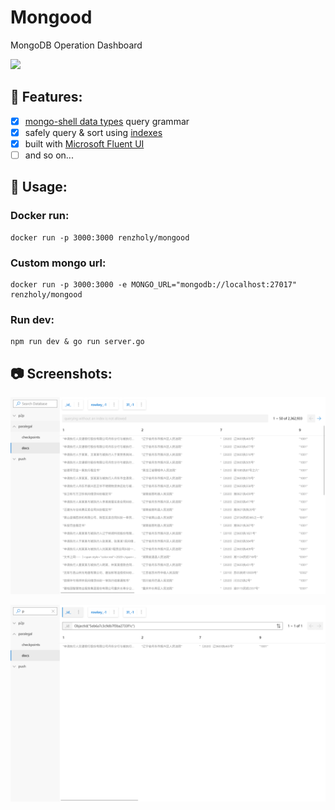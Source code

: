 # Mongood

MongoDB Operation Dashboard

[![](https://img.shields.io/docker/cloud/build/renzholy/mongood)](https://hub.docker.com/r/renzholy/mongood)

## 🔮 Features:

- [x] [mongo-shell data types](https://docs.mongodb.com/manual/core/shell-types/) query grammar
- [x] safely query & sort using [indexes](https://docs.mongodb.com/manual/tutorial/sort-results-with-indexes/)
- [x] built with [Microsoft Fluent UI](https://developer.microsoft.com/en-us/fluentui)
- [ ] and so on...

## 🔧 Usage:

### Docker run:

```shell
docker run -p 3000:3000 renzholy/mongood
```

### Custom mongo url:

```shell
docker run -p 3000:3000 -e MONGO_URL="mongodb://localhost:27017" renzholy/mongood
```

### Run dev:

```shell
npm run dev & go run server.go
```

## 📷 Screenshots:

![](/screenshots/docs0.png)

![](/screenshots/docs1.png)
